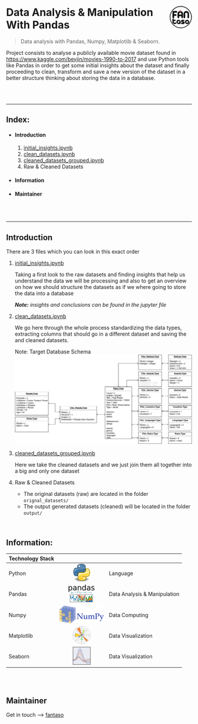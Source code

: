 <!-- logo -->
<a href="https://www.fantaso.de">
<img src="/readme/fantaso.png" align="right" />
</a>

<!-- header -->
<h1 style="text-align: left; margin-top:0px;">
  Data Analysis & Manipulation With Pandas
</h1>

> Data analysis with Pandas, Numpy, Matplotlib & Seaborn.


<!-- build -->
<!-- [![Build Status][travis-image]][travis-link] -->


Project consists to analyse a publicly available movie dataset found in https://www.kaggle.com/beyjin/movies-1990-to-2017
and use Python tools like Pandas in order to get some initial insights about the dataset
and finally proceeding to clean, transform and save a new version of the dataset in a better structure
thinking about storing the data in a database.

<br><br>

---
## Index:
- #### Introduction
    1. [initial_insights.ipynb][initial-insights]
    2. [clean_datasets.ipynb][clean-datasets]
    3. [cleaned_datasets_grouped.ipynb][cleaned-datasets-grouped]
    4. Raw & Cleaned Datasets
    
- #### Information
- #### Maintainer

<br><br>


---
## Introduction
There are 3 files which you can look in this exact order
1. [initial_insights.ipynb][initial-insights]

    Taking a first look to the raw datasets and finding
    insights that help us understand the data we will be processing
    and also to get an overview on how we should structure the datasets
    as if we where going to store the data into a database
    
    _**Note:** insights and conclusions can be found in the jupyter file_
    
2. [clean_datasets.ipynb][clean-datasets]

    We go here through the whole process standardizing the data types,
    extracting columns that should go in a different dataset
    and saving the and cleaned datasets.
    
    Note: Target Database Schema
    ![database-schema][db-schema] 
     
3. [cleaned_datasets_grouped.ipynb][cleaned-datasets-grouped]
    
    Here we take the cleaned datasets and we just join them all together
    into a big and only one dataset

4. Raw & Cleaned Datasets
    
    - The original datasets (raw) are located in the folder `orignal_datasets/`
    - The output generated datasets (cleaned) will be located in the folder `output/`

<br>

## Information:
| Technology Stack |  |  |
| :- | :-: | :- |
| Python                    | ![language][python]                   | Language |
| Pandas                    | ![data-analysis][pandas]              | Data Analysis & Manipulation |
| Numpy                     | ![data-computing][numpy]              | Data Computing |
| Matplotlib                | ![data-visualization][matplotlib]     | Data Visualization |
| Seaborn                   | ![data-visualization][seaborn]        | Data Visualization |

<br><br>


## Maintainer
Get in touch -–> [fantaso][fantaso]



<!-- Links -->
<!-- Profiles -->
[github-profile]: https://github.com/fantaso/
[linkedin-profile]: https://www.linkedin.com/
[fantaso]: https://github.com/fantaso/
<!-- Extra -->
[initial-insights]: https://github.com/Fantaso/data-analysis-and-manipulation-with-pandas/blob/master/initial_insights.ipynb
[clean-datasets]: https://github.com/Fantaso/data-analysis-and-manipulation-with-pandas/blob/master/clean_datasets.ipynb
[cleaned-datasets-grouped]: https://github.com/Fantaso/data-analysis-and-manipulation-with-pandas/blob/master/cleaned_datasets_grouped.ipynb

<!-- Repos -->
[github-repo]: https://github.com/Fantaso/data-analysis-and-manipulation-with-pandas

<!-- Builds -->
[travis-link]: https://travis-ci.org/
[travis-image]: https://travis-ci.org/

<!-- images -->
[python]: readme/python.png
[pandas]: readme/pandas.jpeg
[numpy]: readme/numpy.png
[matplotlib]: readme/matplotlib.png
[seaborn]: readme/seaborn.png

[db-schema]: readme/movies_database_diagram.jpg